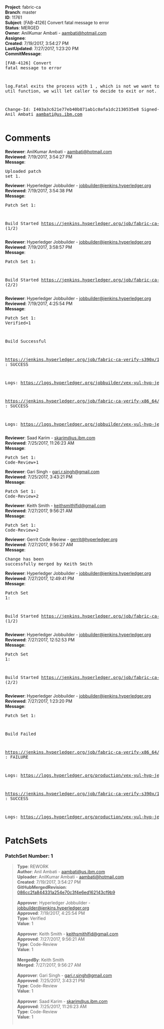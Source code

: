 <strong>Project</strong>: fabric-ca<br><strong>Branch</strong>: master<br><strong>ID</strong>: 11761<br><strong>Subject</strong>: [FAB-4126] Convert fatal message to error<br><strong>Status</strong>: MERGED<br><strong>Owner</strong>: AnilKumar Ambati - aambati@hotmail.com<br><strong>Assignee</strong>:<br><strong>Created</strong>: 7/19/2017, 3:54:27 PM<br><strong>LastUpdated</strong>: 7/27/2017, 1:23:20 PM<br><strong>CommitMessage</strong>:<br><pre>[FAB-4126] Convert fatal message to error

log.Fatal exits the process with 1 , which is not we want
to do in util function, we will let caller to decide to
exit or not.

Change-Id: I403a3c621e77eb40b871ab1c0afa1dc2130535e8
Signed-off-by: Anil Ambati <aambati@us.ibm.com>
</pre><h1>Comments</h1><strong>Reviewer</strong>: AnilKumar Ambati - aambati@hotmail.com<br><strong>Reviewed</strong>: 7/19/2017, 3:54:27 PM<br><strong>Message</strong>: <pre>Uploaded patch set 1.</pre><strong>Reviewer</strong>: Hyperledger Jobbuilder - jobbuilder@jenkins.hyperledger.org<br><strong>Reviewed</strong>: 7/19/2017, 3:54:38 PM<br><strong>Message</strong>: <pre>Patch Set 1:

Build Started https://jenkins.hyperledger.org/job/fabric-ca-verify-s390x/1311/ (1/2)</pre><strong>Reviewer</strong>: Hyperledger Jobbuilder - jobbuilder@jenkins.hyperledger.org<br><strong>Reviewed</strong>: 7/19/2017, 3:58:57 PM<br><strong>Message</strong>: <pre>Patch Set 1:

Build Started https://jenkins.hyperledger.org/job/fabric-ca-verify-x86_64/1306/ (2/2)</pre><strong>Reviewer</strong>: Hyperledger Jobbuilder - jobbuilder@jenkins.hyperledger.org<br><strong>Reviewed</strong>: 7/19/2017, 4:25:54 PM<br><strong>Message</strong>: <pre>Patch Set 1: Verified+1

Build Successful 

https://jenkins.hyperledger.org/job/fabric-ca-verify-s390x/1311/ : SUCCESS

Logs: https://logs.hyperledger.org/jobbuilder/vex-yul-hyp-jenkins-1/fabric-ca-verify-s390x/1311

https://jenkins.hyperledger.org/job/fabric-ca-verify-x86_64/1306/ : SUCCESS

Logs: https://logs.hyperledger.org/jobbuilder/vex-yul-hyp-jenkins-1/fabric-ca-verify-x86_64/1306</pre><strong>Reviewer</strong>: Saad Karim - skarim@us.ibm.com<br><strong>Reviewed</strong>: 7/25/2017, 11:26:23 AM<br><strong>Message</strong>: <pre>Patch Set 1: Code-Review+1</pre><strong>Reviewer</strong>: Gari Singh - gari.r.singh@gmail.com<br><strong>Reviewed</strong>: 7/25/2017, 3:43:21 PM<br><strong>Message</strong>: <pre>Patch Set 1: Code-Review+2</pre><strong>Reviewer</strong>: Keith Smith - keithsmithlfid@gmail.com<br><strong>Reviewed</strong>: 7/27/2017, 9:56:21 AM<br><strong>Message</strong>: <pre>Patch Set 1: Code-Review+2</pre><strong>Reviewer</strong>: Gerrit Code Review - gerrit@hyperledger.org<br><strong>Reviewed</strong>: 7/27/2017, 9:56:27 AM<br><strong>Message</strong>: <pre>Change has been successfully merged by Keith Smith</pre><strong>Reviewer</strong>: Hyperledger Jobbuilder - jobbuilder@jenkins.hyperledger.org<br><strong>Reviewed</strong>: 7/27/2017, 12:49:41 PM<br><strong>Message</strong>: <pre>Patch Set 1:

Build Started https://jenkins.hyperledger.org/job/fabric-ca-verify-s390x/1444/ (1/2)</pre><strong>Reviewer</strong>: Hyperledger Jobbuilder - jobbuilder@jenkins.hyperledger.org<br><strong>Reviewed</strong>: 7/27/2017, 12:52:53 PM<br><strong>Message</strong>: <pre>Patch Set 1:

Build Started https://jenkins.hyperledger.org/job/fabric-ca-verify-x86_64/1441/ (2/2)</pre><strong>Reviewer</strong>: Hyperledger Jobbuilder - jobbuilder@jenkins.hyperledger.org<br><strong>Reviewed</strong>: 7/27/2017, 1:23:20 PM<br><strong>Message</strong>: <pre>Patch Set 1:

Build Failed 

https://jenkins.hyperledger.org/job/fabric-ca-verify-x86_64/1441/ : FAILURE

Logs: https://logs.hyperledger.org/production/vex-yul-hyp-jenkins-1/fabric-ca-verify-x86_64/1441

https://jenkins.hyperledger.org/job/fabric-ca-verify-s390x/1444/ : SUCCESS

Logs: https://logs.hyperledger.org/production/vex-yul-hyp-jenkins-1/fabric-ca-verify-s390x/1444</pre><h1>PatchSets</h1><h3>PatchSet Number: 1</h3><blockquote><strong>Type</strong>: REWORK<br><strong>Author</strong>: Anil Ambati - aambati@us.ibm.com<br><strong>Uploader</strong>: AnilKumar Ambati - aambati@hotmail.com<br><strong>Created</strong>: 7/19/2017, 3:54:27 PM<br><strong>GitHubMergedRevision</strong>: [086cc2fa844331a254e70c3f4e6ed162143cf9b9](https://github.com/hyperledger-gerrit-archive/fabric-ca/commit/086cc2fa844331a254e70c3f4e6ed162143cf9b9)<br><br><strong>Approver</strong>: Hyperledger Jobbuilder - jobbuilder@jenkins.hyperledger.org<br><strong>Approved</strong>: 7/19/2017, 4:25:54 PM<br><strong>Type</strong>: Verified<br><strong>Value</strong>: 1<br><br><strong>Approver</strong>: Keith Smith - keithsmithlfid@gmail.com<br><strong>Approved</strong>: 7/27/2017, 9:56:21 AM<br><strong>Type</strong>: Code-Review<br><strong>Value</strong>: 1<br><br><strong>MergedBy</strong>: Keith Smith<br><strong>Merged</strong>: 7/27/2017, 9:56:27 AM<br><br><strong>Approver</strong>: Gari Singh - gari.r.singh@gmail.com<br><strong>Approved</strong>: 7/25/2017, 3:43:21 PM<br><strong>Type</strong>: Code-Review<br><strong>Value</strong>: 1<br><br><strong>Approver</strong>: Saad Karim - skarim@us.ibm.com<br><strong>Approved</strong>: 7/25/2017, 11:26:23 AM<br><strong>Type</strong>: Code-Review<br><strong>Value</strong>: 1<br><br></blockquote>